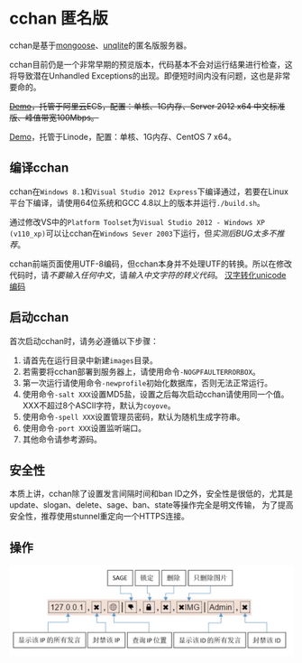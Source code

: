 cchan 匿名版
============

cchan是基于[mongoose](https://github.com/cesanta/mongoose)、[unqlite](http://unqlite.org)的匿名版服务器。

cchan目前仍是一个非常早期的预览版本，代码基本不会对运行结果进行检查，这将导致潜在Unhandled Exceptions的出现。即便短时间内没有问题，这也是非常要命的。

~~[Demo](http://h.waifu.cc/)，托管于阿里云ECS，配置：单核、1G内存、Server 2012 x64 中文标准版、峰值带宽100Mbps。~~

[Demo](http://h.waifu.cc/)，托管于Linode，配置：单核、1G内存、CentOS 7 x64。

编译cchan
---------
cchan在`Windows 8.1`和`Visual Studio 2012 Express`下编译通过，若要在Linux平台下编译，请使用64位系统和GCC 4.8以上的版本并运行`./build.sh`。

通过修改VS中的`Platform Toolset`为`Visual Studio 2012 - Windows XP (v110_xp)`可以让cchan在`Windows Sever 2003`下运行，但*实测后BUG太多不推荐*。

cchan前端页面使用UTF-8编码，但cchan本身并不处理UTF的转换。所以在修改代码时，请*不要输入任何中文*，请*输入中文字符的转义代码*。
[汉字转化unicode编码](http://www.bangnishouji.com/tools/chtounicode.html)

启动cchan
---------
首次启动cchan时，请务必遵循以下步骤：

1. 请首先在运行目录中新建`images`目录。
2. 若需要将cchan部署到服务器上，请使用命令`-NOGPFAULTERRORBOX`。
3. 第一次运行请使用命令`-newprofile`初始化数据库，否则无法正常运行。
4. 使用命令`-salt XXX`设置MD5盐，设置之后每次启动cchan请使用同一个值。XXX不超过8个ASCII字符，默认为`coyove`。
5. 使用命令`-spell XXX`设置管理员密码，默认为随机生成字符串。
6. 使用命令`-port XXX`设置监听端口。
7. 其他命令请参考源码。

安全性
-----
本质上讲，cchan除了设置发言间隔时间和ban ID之外，安全性是很低的，尤其是update、slogan、delete、sage、ban、state等操作完全是明文传输，
为了提高安全性，推荐使用stunnel重定向一个HTTPS连接。

操作
----
![管理员工具栏](https://raw.githubusercontent.com/coyove/cchan/master/manual.jpg)